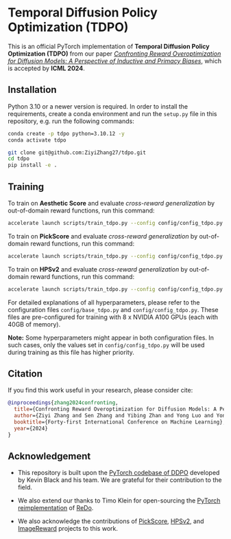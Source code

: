# Temporal Diffusion Policy Optimization (TDPO)

This is an official PyTorch implementation of **Temporal Diffusion Policy Optimization (TDPO)** from our paper [*Confronting Reward Overoptimization for Diffusion Models: A Perspective of Inductive and Primacy Biases*](https://arxiv.org/abs/2402.08552), which is accepted by **ICML 2024**.

## Installation
Python 3.10 or a newer version is required. In order to install the requirements, create a conda environment and run the `setup.py` file in this repository, e.g. run the following commands:

```bash
conda create -p tdpo python=3.10.12 -y
conda activate tdpo

git clone git@github.com:ZiyiZhang27/tdpo.git
cd tdpo
pip install -e .
```

## Training

To train on **Aesthetic Score** and evaluate *cross-reward generalization* by out-of-domain reward functions, run this command:

```bash
accelerate launch scripts/train_tdpo.py --config config/config_tdpo.py:aesthetic
```
To train on **PickScore** and evaluate *cross-reward generalization* by out-of-domain reward functions, run this command:

```bash
accelerate launch scripts/train_tdpo.py --config config/config_tdpo.py:pickscore
```

To train on **HPSv2** and evaluate *cross-reward generalization* by out-of-domain reward functions, run this command:

```bash
accelerate launch scripts/train_tdpo.py --config config/config_tdpo.py:hpsv2
```

For detailed explanations of all hyperparameters, please refer to the configuration files `config/base_tdpo.py` and `config/config_tdpo.py`. These files are pre-configured for training with 8 x NVIDIA A100 GPUs (each with 40GB of memory).

**Note:** Some hyperparameters might appear in both configuration files. In such cases, only the values set in `config/config_tdpo.py` will be used during training as this file has higher priority.

## Citation

If you find this work useful in your research, please consider cite:

```bibtex
@inproceedings{zhang2024confronting,
  title={Confronting Reward Overoptimization for Diffusion Models: A Perspective of Inductive and Primacy Biases},
  author={Ziyi Zhang and Sen Zhang and Yibing Zhan and Yong Luo and Yonggang Wen and Dacheng Tao},
  booktitle={Forty-first International Conference on Machine Learning},
  year={2024}
}
```

## Acknowledgement

- This repository is built upon the [PyTorch codebase of DDPO](https://github.com/kvablack/ddpo-pytorch) developed by Kevin Black and his team. We are grateful for their contribution to the field.

- We also extend our thanks to Timo Klein for open-sourcing the [PyTorch reimplementation](https://github.com/timoklein/redo/) of [ReDo](https://arxiv.org/abs/2302.12902).

- We also acknowledge the contributions of [PickScore](https://github.com/yuvalkirstain/PickScore), [HPSv2](https://github.com/tgxs002/HPSv2), and [ImageReward](https://github.com/THUDM/ImageReward) projects to this work.
